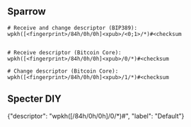 ## Sparrow

``` 
# Receive and change descriptor (BIP389):
wpkh([<fingerprint>/84h/0h/0h]<xpub>/<0;1>/*)#<checksum


# Receive descriptor (Bitcoin Core):
wpkh([<fingerprint>/84h/0h/0h]<xpub>/0/*)#<checksum

# Change descriptor (Bitcoin Core):
wpkh([<fingerprint>/84h/0h/0h]<xpub>/1/*)#<checksum
```

## Specter DIY

{"descriptor": "wpkh([<fingerprint>/84h/0h/0h]<xpub>/0/*)#<checksum>", "label": "Default"}

